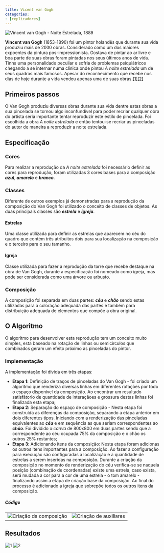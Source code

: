 ```yaml
---
title: Vicent van Gogh
categories:
- [replicadores]
---
```


![Vincent van Gogh - Noite Estrelada, 1889](/resources/images/van_gogh/van-gogh-noite-estrelada-d.jpg)

**Vincent van Gogh** (1853-1890) foi um pintor holandês que durante sua vida produziu mais de 2000 obras. Considerado como um dos maiores expoentes da pintura pos-impressionista. Gostava de pintar ao ar livre e boa parte de suas obras foram pintadas nos seus últimos anos de vida. Tinha uma personalidade peculiar e sofria de problemas psiquiátricos chegando a se internar numa clínica onde pintou _A noite estrelada_ um de seus quadros mais famosos. Apesar do reconhecimento que recebe nos dias de hoje durante a vida vendeu apenas uma de suas obras.[[1]](https://www.ebiografia.com/van_gogh/)[[2]](https://brasilescola.uol.com.br/biografia/vincent-van-gogh.htm)


<!-- more -->

## Primeiros passos
O Van Gogh produziu diversas obras durante sua vida dentre estas obras a sua pincelada se tornou algo inconfundível para poder recriar qualquer obra do artista seria importante tentar reproduzir este estilo de pincelada. Foi escolhida a obra _A noite estrelada_ e então tentou-se recriar as pinceladas do autor de maneira a reproduzir a noite estrelada.

## Especificação

### Cores

Para realizar a reprodução da _A noite estrelada_ foi necessário definir as cores para reprodução, foram utilizadas 3 cores bases para a composição **_azul_**, **_amarelo_** e **_branco_**.

### Classes 
Diferente de outros exemplos já demonstradas para a reprodução da composição do Van Gogh foi utilizado o conceito de classes de objetos. As duas principais classes são **_estrela_** e **_igreja_**.

#### Estrelas
Uma classe utilizada para definir as estrelas que aparecem no céu do quadro que contém três atribuitos dois para sua localização na composição e o terceiro para o seu tamanho.

#### Igreja
Classe utilizada para fazer a reprodução da torre que recebe destaque na obra de Van Gogh, durante a especificação foi nomeado como igreja, mas pode ser considerada como uma árvore ou arbusto.

### Composição
A composição foi separada em duas partes: **_céu_** e **_chão_** sendo estas utilizadas para a coloração adequada das partes e também para distribuição adequada de elementos que compõe a obra original.

## O Algoritmo
O algoritmo para desenvolver esta reprodução tem um conceito muito simples, esta baseado na rotação de linhas ou semicírculos que combinados geram um efeito próximo as pinceladas do pintor.

### Implementação
A implementação foi divida em três etapas:

- **Etapa 1**:
    Definição de traços de pinceladas do Van Gogh - foi criado um algoritmo que renderiza diversas linhas em diferentes rotações por todo o espaço disponível da composição. Ao encontrar um resultado satisfátorio de quantidade de interaçãoes e grossura destas linhas foi finalizada esta etapa;
- **Etapa 2**:
    Separação do espaço de composição - Nesta etapa foi construída as diferenças da composição, separando a etapa anterior em dois diferentes tipos. Iniciando com a renderização das pinceladas equivalentes ao **_céu_** e em sequência as que seriam correspondentes ao **_chão_**. Foi dividido o _canva_ de 800x800 em duas partes sendo que a correspondente ao céu ocupada 75% da composição e o chão os outros 25% restantes;    
- **Etapa 3**:
    Adicionando itens da composição: Nesta etapa foram adicionas os outros itens importantes para a composição. Ao fazer a configuração para execução são configuradas a localização e a quantidade de estrelas a serem inseridas na composição. Durante a criação da composição no momento de renderização do céu verifica-se se naquela posição (combinação de coordenadas) existe uma estrela, caso exista, será mudada a cor para a cor de uma estrela - o tom amarelo - finalizando assim a etapa de criação base da composição. Ao final do processo é adicionado a igreja que sobrepõe todos os outros itens da composição.

##### Código

|                                                                     |                                                                     |
|---------------------------------------------------------------------|---------------------------------------------------------------------|
| ![Criação da composição](/resources/images/van_gogh/composicao.png) | ![Criação de auxiliares](/resources/images/van_gogh/auxiliares.png) |

## Resultados

![1](/resources/images/van_gogh/van_gogh.gif)
![2](/resources/images/van_gogh/van2.png)